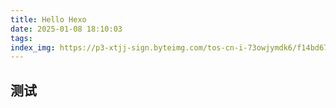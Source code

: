 ```yaml
---
title: Hello Hexo
date: 2025-01-08 18:10:03
tags:
index_img: https://p3-xtjj-sign.byteimg.com/tos-cn-i-73owjymdk6/f14bd671bf7449dcbc6c16e87b876212~tplv-73owjymdk6-jj-mark-v1:0:0:0:0:5o6Y6YeR5oqA5pyv56S-5Yy6IEAg56iL5bqP5ZGY5YeM6KeI:q75.awebp?rk3s=f64ab15b&x-expires=1736991541&x-signature=AX5pi9x2km6%2Fj583Mcd0iH08Iss%3D
---
```


## 测试